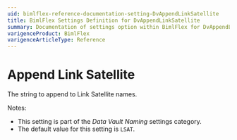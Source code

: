 ```yaml
---
uid: bimlflex-reference-documentation-setting-DvAppendLinkSatellite
title: BimlFlex Settings Definition for DvAppendLinkSatellite
summary: Documentation of settings option within BimlFlex for DvAppendLinkSatellite
varigenceProduct: BimlFlex
varigenceArticleType: Reference
---
```


# Append Link Satellite

The string to append to Link Satellite names.

Notes:

* This setting is part of the *Data Vault Naming* settings category.
* The default value for this setting is `LSAT`.

